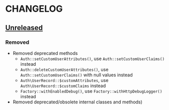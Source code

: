 # CHANGELOG

## [Unreleased]

### Removed
* Removed deprecated methods
  * `Auth::setCustomUserAttributes()`, use `Auth::setCustomUserClaims()` instead
  * `Auth::deleteCustomUserAttributes()`, use `Auth::setCustomUserClaims()` with null values instead
  * `Auth\UserRecord::$customAttributes`, use `Auth\UserRecord::$customClaims` instead
  * `Factory::withEnabledDebug()`, use `Factory::withHttpDebugLogger()` instead
* Removed deprecated/obsolete internal classes and methods)

[Unreleased]: https://github.com/kreait/firebase-php/compare/5.x...6.x
